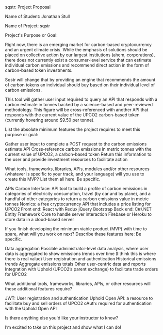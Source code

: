sqstr: Project Proposal

Name of Student: Jonathan Stull

Name of Project: sqstr

Project's Purpose or Goal:

Right now, there is an emerging market for carbon-based cryptocurrency and an urgent climate crisis. While the emphasis of solutions should be placed on collective action by our largest institutions (ahem, corporations), there does not currently exist a consumer-level service that can estimate individual carbon emissions and recommend direct action in the form of carbon-based token investments.

Sqstr will change that by providing an engine that recommends the amount of carbon tokens an individual should buy based on their individual level of carbon emissions.

This tool will gather user input required to query an API that responds with a carbon estimate in tonnes backed by a science-based and peer-reviewed methodology. This figure will be cross-referenced with another API that responds with the current value of the UPCO2 carbon-based token (currently hovering around $9.50 per tonne).


List the absolute minimum features the project requires to meet this purpose or goal:

Gather user input to complete a POST request to the carbon emissions estimate API
Cross-reference carbon emissions in metric tonnes with the current value of UPCO2, a carbon-based token
Return this information to the user and provide investment resources to facilitate action

What tools, frameworks, libraries, APIs, modules and/or other resources (whatever is specific to your track, and your language) will you use to create this MVP? List them all here. Be specific.

APIs
Carbon Interface: API tool to build a profile of carbon emissions in categories of electricity consumption, travel (by car and by plane), and a handful of other categories to return a carbon emissions value in metric tonnes
Nomics: a free cryptocurrency API that includes a price listing for UPCO2
Front end:
React with Redux
jQuery
Bootstrap
Back end:
C#/.NET Entity Framework Core to handle server interaction
Firebase or Heroku to store data in a cloud-based server

If you finish developing the minimum viable product (MVP) with time to spare, what will you work on next? Describe these features here: Be specific.

Data aggregation
Possible administrator-level data analysis, where user data is aggregated to show emissions trends over time (I think this is where there is real value)
User registration and authentication
Historical emissions trends
Aggregate emissions totals
Other user-centric data and reports
Integration with Uphold (UPCO2’s parent exchange) to facilitate trade orders for UPCO2

What additional tools, frameworks, libraries, APIs, or other resources will these additional features require?

JWT: User registration and authentication
Uphold Open API: a resource to facilitate buy and sell orders of UPCO2
oAuth: required for authentication with the Uphold Open API

Is there anything else you'd like your instructor to know?

I’m excited to take on this project and show what I can do!
